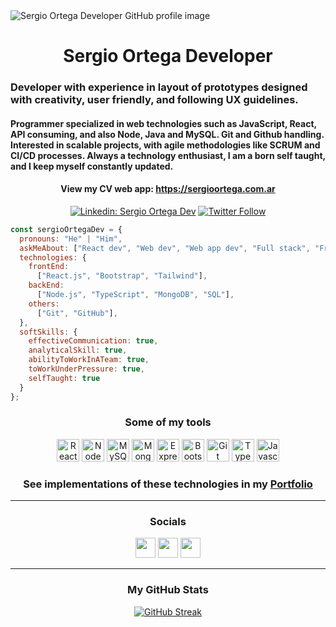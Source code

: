 <img src="/GitHub-profile.jpg" alt="Sergio Ortega Developer GitHub profile image" />
<h1 align="center"> Sergio Ortega Developer </h1>

### Developer with experience in layout of prototypes designed with creativity, user friendly, and following UX guidelines.
#### Programmer specialized in web technologies such as JavaScript, React, API consuming, and also Node, Java and MySQL. Git and Github handling. Interested in scalable projects, with agile methodologies like SCRUM and CI/CD processes. Always a technology enthusiast, I am a born self taught, and I keep myself constantly updated.

<div align="center">
  
#### View my CV web app: https://sergioortega.com.ar
[![Linkedin: Sergio Ortega Dev](https://img.shields.io/badge/-SergioOrtegaDev-blue?style=flat-square&logo=Linkedin&logoColor=white&link=https://www.linkedin.com/in/sergioortegadev/)](https://www.linkedin.com/in/sergioortegadev/)
[![Twitter Follow](https://img.shields.io/twitter/follow/sergioortegadev?label=%40sergioortegadev&logo=twitter&style=social)](https://twitter.com/intent/follow?screen_name=sergioortegadev)
  
</div>

```javascript
const sergioOrtegaDev = {
  pronouns: "He" | "Him",
  askMeAbout: ["React dev", "Web dev", "Web app dev", "Full stack", "Front end"],
  technologies: {
    frontEnd: 
      ["React.js", "Bootstrap", "Tailwind"],
    backEnd: 
      ["Node.js", "TypeScript", "MongoDB", "SQL"],
    others: 
      ["Git", "GitHub"],
  },
  softSkills: {
    effectiveCommunication: true,
    analyticalSkill: true,
    abilityToWorkInATeam: true,
    toWorkUnderPressure: true,
    selfTaught: true
  }
};
```
<div align="center">

### Some of my tools

<p align="center"> 
<a href="https://reactjs.org/" target="_blank" rel="noreferrer"><img src="https://raw.githubusercontent.com/danielcranney/readme-generator/main/public/icons/skills/react-colored.svg" width="36" height="36" alt="React" /></a> 
<a href="https://nodejs.org/en/" target="_blank" rel="noreferrer"><img src="https://raw.githubusercontent.com/danielcranney/readme-generator/main/public/icons/skills/nodejs-colored.svg" width="36" height="36" alt="NodeJS" /></a>
<a href="https://dev.mysql.com/" target="_blank" rel="noreferrer"><img src="https://raw.githubusercontent.com/danielcranney/readme-generator/main/public/icons/skills/mysql-colored.svg" width="36" height="36" alt="MySQL" /></a>
<a href="https://www.mongodb.com/" target="_blank" rel="noreferrer"><img src="https://raw.githubusercontent.com/danielcranney/readme-generator/main/public/icons/skills/mongodb-colored.svg" width="36" height="36" alt="MongoDB" /></a>
<a href="https://expressjs.com/" target="_blank" rel="noreferrer"><img src="https://raw.githubusercontent.com/danielcranney/readme-generator/main/public/icons/skills/express-colored.svg" width="36" height="36" alt="Express" /></a> 
<a href="https://getbootstrap.com/" target="_blank" rel="noreferrer"><img src="https://raw.githubusercontent.com/danielcranney/readme-generator/main/public/icons/skills/bootstrap-colored.svg" width="36" height="36" alt="Bootstrap" /></a>
<a href="https://git-scm.com/" target="_blank" rel="noreferrer"><img src="https://raw.githubusercontent.com/danielcranney/readme-generator/main/public/icons/skills/git-colored.svg" width="36" height="36" alt="Git" /></a>
<a href="https://www.typescriptlang.org/" target="_blank" rel="noreferrer"><img src="https://raw.githubusercontent.com/danielcranney/readme-generator/main/public/icons/skills/typescript-colored.svg" width="36" height="36" alt="TypeScript" /></a>
<a href="https://developer.mozilla.org/en-US/docs/Web/JavaScript" target="_blank" rel="noreferrer"><img src="https://raw.githubusercontent.com/danielcranney/readme-generator/main/public/icons/skills/javascript-colored.svg" width="36" height="36" alt="Javascript" /></a>
</p>  

<h3> See implementations of these technologies in my <a href="https://sergioortega.com.ar/#/portfolio" target="_blank" rel="noreferrer" syle="text-decoration: none">Portfolio</a></h3>


 
</div>
  
---

<div align="center">

### Socials

<p align="center"> <a href="https://www.twitter.com/sergioortegadev" target="_blank" rel="noreferrer"><img src="https://raw.githubusercontent.com/danielcranney/readme-generator/main/public/icons/socials/twitter.svg" width="32" height="32" /></a> <a href="https://www.linkedin.com/in/sergioortegadev" target="_blank" rel="noreferrer"><img src="https://raw.githubusercontent.com/danielcranney/readme-generator/main/public/icons/socials/linkedin.svg" width="32" height="32" /></a> <a href="https://www.github.com/sergioortegadev" target="_blank" rel="noreferrer"><img src="https://raw.githubusercontent.com/danielcranney/readme-generator/main/public/icons/socials/github-dark.svg" width="32" height="32" /></a> 
  
 <!--- <a href="https://www.codepen.io/dc" target="_blank" rel="noreferrer"><img src="https://raw.githubusercontent.com/danielcranney/readme-generator/main/public/icons/socials/codepen-dark.svg" width="32" height="32" /></a>  <a href="http://www.instagram.com/dc" target="_blank" rel="noreferrer"><img src="https://raw.githubusercontent.com/danielcranney/readme-generator/main/public/icons/socials/instagram.svg" width="32" height="32" /></a>  <a href="https://codesandbox.io/u/dc" target="_blank" rel="noreferrer"><img src="https://raw.githubusercontent.com/danielcranney/readme-generator/main/public/icons/socials/codesandbox-dark.svg" width="32" height="32" /></a> <a href="https://www.dev.to/dc" target="_blank" rel="noreferrer"><img src="https://raw.githubusercontent.com/danielcranney/readme-generator/main/public/icons/socials/devdotto-dark.svg" width="32" height="32" /></a> <a href="https://discord.com/users/dc" target="_blank" rel="noreferrer"><img src="https://raw.githubusercontent.com/danielcranney/readme-generator/main/public/icons/socials/discord.svg" width="32" height="32" /></a> <a href="https://www.dribbble.com/dc" target="_blank" rel="noreferrer"><img src="https://raw.githubusercontent.com/danielcranney/readme-generator/main/public/icons/socials/dribbble.svg" width="32" height="32" /></a> <a href="https://www.facebook.com/dc" target="_blank" rel="noreferrer"><img src="https://raw.githubusercontent.com/danielcranney/readme-generator/main/public/icons/socials/facebook.svg" width="32" height="32" /></a>  <a href="https://danielcranney.hashnode.dev" target="_blank" rel="noreferrer"><img src="https://raw.githubusercontent.com/danielcranney/readme-generator/main/public/icons/socials/hashnode.svg" width="32" height="32" /></a>  <a href="https://www.polywork.com/dc" target="_blank" rel="noreferrer"><img src="https://raw.githubusercontent.com/danielcranney/readme-generator/main/public/icons/socials/polywork.svg" width="32" height="32" /></a> <a href="http://www.medium.com/dc" target="_blank" rel="noreferrer"><img src="https://raw.githubusercontent.com/danielcranney/readme-generator/main/public/icons/socials/medium-dark.svg" width="32" height="32" /></a> <a href="https://dc" target="_blank" rel="noreferrer"><img src="https://raw.githubusercontent.com/danielcranney/readme-generator/main/public/icons/socials/rss.svg" width="32" height="32" /></a> <a href="https://www.stackoverflow.com/users/dc" target="_blank" rel="noreferrer"><img src="https://raw.githubusercontent.com/danielcranney/readme-generator/main/public/icons/socials/stackoverflow.svg" width="32" height="32" /></a>  <a href="https://www.youtube.com/c/dc" target="_blank" rel="noreferrer"><img src="https://raw.githubusercontent.com/danielcranney/readme-generator/main/public/icons/socials/youtube.svg" width="32" height="32" /></a> <a href="https://www.twitch.tv/dc" target="_blank" rel="noreferrer"><img src="https://raw.githubusercontent.com/danielcranney/readme-generator/main/public/icons/socials/twitch.svg" width="32" height="32" /></a></p>  --->

  
---

### My GitHub Stats

[![GitHub Streak](https://streak-stats.demolab.com?user=sergioortegadev&theme=highcontrast&mode=weekly&date_format=j%20M%5B%20Y%5D)](https://git.io/streak-stats)



  
</div>
  <!---     Badges 

![Anurag's GitHub stats](https://github-readme-stats.vercel.app/api?username=sergioortegadev&count_private=true)
  
http://github-profile-summary-cards.vercel.app/api/cards/repos-per-language?username=sergioortegadev
--->
